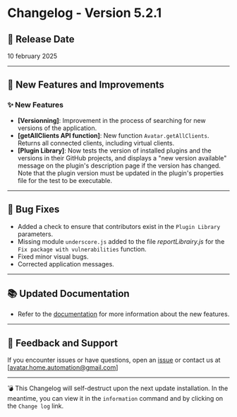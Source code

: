 # Changelog - Version 5.2.1

## 📅 Release Date
10 february 2025

---

## 🚀 New Features and Improvements

### ✨ New Features
- **[Versionning]**: Improvement in the process of searching for new versions of the application.
- **[getAllClients API function]**: New function `Avatar.getAllClients`. Returns all connected clients, including virtual clients.
- **[Plugin Library]**: Now tests the version of installed plugins and the versions in their GitHub projects, and displays a "new version available" message on the plugin's description page if the version has changed. Note that the plugin version must be updated in the plugin's properties file for the test to be executable.


---

## 🐞 Bug Fixes
- Added a check to ensure that contributors exist in the `Plugin Library` parameters. 
- Missing module `underscore.js` added to the file _reportLibrairy.js_ for the `Fix package with vulnerabilities` function.
- Fixed minor visual bugs.  
- Corrected application messages.

---

## 📚 Updated Documentation
- Refer to the [documentation](https://avatar-home-automation.github.io/docs/) for more information about the new features.  


---

## 📩 Feedback and Support
If you encounter issues or have questions, open an [issue](https://github.com/Avatar-Home-Automation/A.V.A.T.A.R-Server/issues) or contact us at [avatar.home.automation@gmail.com]

---

💣 This Changelog will self-destruct upon the next update installation. In the meantime, you can view it in the `information` command and by clicking on the `Change log` link.

<br><br>